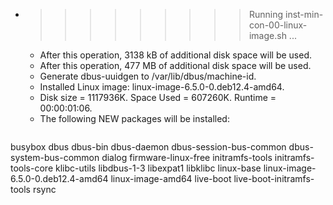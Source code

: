 * >>>>>>>>> Running inst-min-con-00-linux-image.sh ...
  * After this operation, 3138 kB of additional disk space will be used.
  * After this operation, 477 MB of additional disk space will be used.
  * Generate dbus-uuidgen to /var/lib/dbus/machine-id.
  * Installed Linux image: linux-image-6.5.0-0.deb12.4-amd64.
  * Disk size = 1117936K. Space Used = 607260K. Runtime = 00:00:01:06.
  * The following NEW packages will be installed:
  ```bash
busybox dbus dbus-bin dbus-daemon dbus-session-bus-common
dbus-system-bus-common dialog firmware-linux-free initramfs-tools initramfs-tools-core
klibc-utils libdbus-1-3 libexpat1 libklibc linux-base
linux-image-6.5.0-0.deb12.4-amd64 linux-image-amd64 live-boot live-boot-initramfs-tools rsync
  ```
